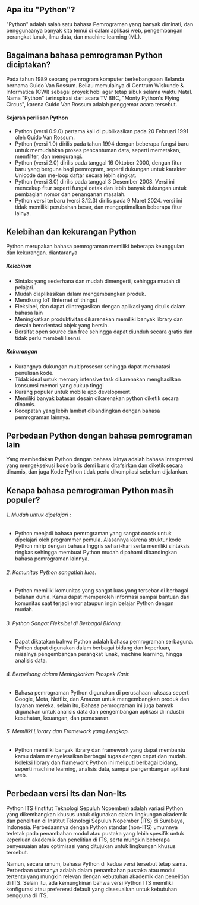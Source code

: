 ## Apa itu "Python"?

"Python" adalah salah satu bahasa Pemrograman yang banyak diminati, dan penggunaanya banyak kita temui di dalam aplikasi web, pengembangan perangkat lunak, ilmu data, dan machine learning (ML). 

## Bagaimana bahasa pemrograman Python diciptakan?

Pada tahun 1989 seorang pemrogram komputer berkebangsaan Belanda bernama Guido Van Rossum. Beliau memulainya di Centrum Wiskunde & Informatica (CWI) sebagai proyek hobi agar tetap sibuk selama waktu Natal. Nama "Python" terinspirasi dari acara TV BBC, "Monty Python's Flying Circus", karena Guido Van Rossum adalah penggemar acara tersebut.

#### Sejarah perilisan Python

- Python (versi 0.9.0) pertama kali di publikasikan pada 20 Februari 1991 oleh Guido Van Rossum.
- Python (versi 1.0) dirilis pada tahun 1994 dengan beberapa fungsi baru untuk  memudahkan proses pencantuman data, seperti memetakan, memfilter, dan mengurangi.
- Python (versi 2.0) dirilis pada tanggal 16 Oktober 2000, dengan fitur baru yang berguna bagi pemrogram, seperti dukungan untuk karakter Unicode dan me-loop daftar secara lebih singkat.
- Python (versi 3.0) dirilis pada tanggal 3 Desember 2008. Versi ini mencakup fitur seperti fungsi cetak dan lebih banyak dukungan untuk pembagian nomor dan penanganan masalah. 
- Python versi terbaru (versi 3.12.3) dirilis pada 9 Maret 2024. versi ini tidak memiliki perubahan besar, dan mengoptimalkan beberapa fitur lainya.

## Kelebihan dan kekurangan Python
Python merupakan bahasa pemrograman memiliki beberapa keunggulan dan kekurangan. diantaranya
##### Kelebihan 
- Sintaks yang sederhana dan mudah dimengerti, sehingga mudah di pelajari.
- Mudah diaplikasikan dalam mengembangkan produk.
- Mendkung IoT (Internet of things)
- Fleksibel, dan dapat diintregasikan dengan aplikasi yang ditulis dalam bahasa lain
- Meningkatkan produktivitas dikarenakan memiliki banyak library dan desain berorientasi objek yang bersih.
- Bersifat open source dan free sehingga dapat diunduh secara gratis dan tidak perlu membeli lisensi.

##### Kekurangan
- Kurangnya dukungan multiprosesor sehingga dapat membatasi penulisan kode.
- Tidak ideal untuk memory intensive task dikarenakan menghasilkan konsumsi memori yang cukup tinggi
- Kurang populer untuk mobile app development.
- Memiliki banyak batasan desain dikarenakan python diketik secara dinamis.
- Kecepatan yang lebih lambat dibandingkan dengan bahasa pemrograman lainnya.

## Perbedaan Python dengan bahasa pemrograman lain

Yang membedakan Python dengan bahasa lainya adalah bahasa interpretasi yang mengeksekusi kode baris demi baris ditafsirkan dan diketik secara dinamis, dan juga Kode Python tidak perlu dikompilasi sebelum dijalankan.

## Kenapa bahasa pemrograman Python masih populer?
###### 1. Mudah untuk dipelajari : 
- Python menjadi bahasa pemrograman yang sangat cocok untuk dipelajari oleh programmer pemula. Alasannya karena struktur kode Python mirip dengan bahasa Inggris sehari-hari serta memiliki sintaksis ringkas sehingga membuat Python mudah dipahami dibandingkan bahasa pemrograman lainnya.
###### 2. Komunitas Python sangatlah luas.
- Python memiliki komunitas yang sangat luas yang tersebar di berbagai belahan dunia. Kamu dapat memperoleh informasi sampai bantuan dari komunitas saat terjadi error ataupun ingin belajar Python dengan mudah.
###### 3. Python Sangat Fleksibel di Berbagai Bidang.
- Dapat dikatakan bahwa Python adalah bahasa pemrograman serbaguna. Python dapat digunakan dalam berbagai bidang dan keperluan, misalnya pengembangan perangkat lunak, machine learning, hingga analisis data.
###### 4. Berpeluang dalam Meningkatkan Prospek Karir.
- Bahasa pemrograman Python digunakan di perusahaan raksasa seperti Google, Meta, Netflix, dan Amazon untuk mengembangkan produk dan layanan mereka. selain itu,  Bahasa pemrograman ini juga banyak digunakan untuk analisis data dan pengembangan aplikasi di industri kesehatan, keuangan, dan pemasaran.
###### 5. Memiliki Library dan Framework yang Lengkap.
- Python memiliki banyak library dan framework yang dapat membantu kamu dalam menyelesaikan berbagai tugas dengan cepat dan mudah. Koleksi library dan framework Python ini meliputi berbagai bidang, seperti machine learning, analisis data, sampai pengembangan aplikasi web.

## Perbedaan versi Its dan Non-Its
Python ITS (Institut Teknologi Sepuluh Nopember) adalah variasi Python yang dikembangkan khusus untuk digunakan dalam lingkungan akademik dan penelitian di Institut Teknologi Sepuluh Nopember (ITS) di Surabaya, Indonesia. Perbedaannya dengan Python standar (non-ITS) umumnya terletak pada penambahan modul atau pustaka yang lebih spesifik untuk keperluan akademik dan penelitian di ITS, serta mungkin beberapa penyesuaian atau optimisasi yang ditujukan untuk lingkungan khusus tersebut.

Namun, secara umum, bahasa Python di kedua versi tersebut tetap sama. Perbedaan utamanya adalah dalam penambahan pustaka atau modul tertentu yang mungkin relevan dengan kebutuhan akademik dan penelitian di ITS. Selain itu, ada kemungkinan bahwa versi Python ITS memiliki konfigurasi atau preferensi default yang disesuaikan untuk kebutuhan pengguna di ITS.
